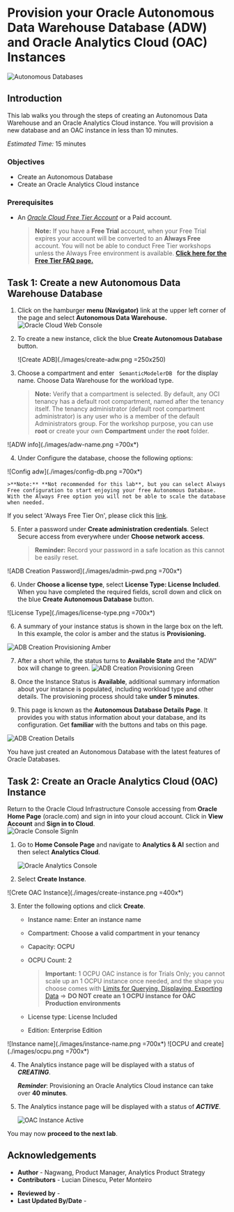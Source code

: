 # Provision your Oracle Autonomous Data Warehouse Database (ADW) and Oracle Analytics Cloud (OAC) Instances

![Autonomous Databases](./images/adb_banner2.png)

## Introduction

This lab walks you through the steps of creating an Autonomous Data Warehouse and an Oracle Analytics Cloud instance. You will provision a new database and an OAC instance in less than 10 minutes.

_Estimated Time:_ 15 minutes

### Objectives
- Create an Autonomous Database
- Create an Oracle Analytics Cloud instance

### Prerequisites

* An [_Oracle Cloud Free Tier Account_](https://www.oracle.com/cloud/free/) or a Paid account.  

  > **Note:** If you have a **Free Trial** account, when your Free Trial expires your account will be converted to an **Always Free** account. You will not be able to conduct Free Tier workshops unless the Always Free environment is available. **[Click here for the Free Tier FAQ page.](https://www.oracle.com/cloud/free/faq.html)**

## Task 1: Create a new Autonomous Data Warehouse Database

1. Click on the hamburger **menu (Navigator)** link at the upper left corner of the page and select **Autonomous Data Warehouse.**  
    ![Oracle Cloud Web Console](https://oracle-livelabs.github.io/common/images/console/database-adw.png)

2. To create a new instance, click the blue **Create Autonomous Database** button.

    ![Create ADB](./images/create-adw.png =250x250)

3. Choose a compartment and enter <code> SemanticModelerDB </code> for the display name. Choose Data Warehouse for the workload type.

    >**Note:** Verify that a compartment is selected. By default, any OCI tenancy has a default root compartment, named after the tenancy itself. The tenancy administrator (default root compartment administrator) is any user who is a member of the default Administrators group. For the workshop purpose, you can use **root** or create your own **Compartment** under the **root** folder.

  ![ADW info](./images/adw-name.png =700x*)

4. Under Configure the database, choose the following options:

  ![Config adw](./images/config-db.png =700x*)

    >**Note:** **Not recommended for this lab**, but you can select Always Free configuration to start enjoying your free Autonomous Database. With the Always Free option you will not be able to scale the database when needed.

  If you select 'Always Free Tier On', please click this [link](https://www.oracle.com/uk/cloud/free/#always-free).

5. Enter a password under **Create administration credentials**. Select Secure access from everywhere under **Choose network access**.

    >**Reminder:** Record your password in a safe location as this cannot be easily reset.

  ![ADB Creation Password](./images/admin-pwd.png =700x*)

6. Under **Choose a license type**, select **License Type: License Included**. When you have completed the required fields, scroll down and click on the blue **Create Autonomous Database** button.  

  ![License Type](./images/license-type.png =700x*)

6. A summary of your instance status is shown in the large box on the left. In this example, the color is amber and the status is **Provisioning.**  

  ![ADB Creation Provisioning Amber](./images/amber.png)

7. After a short while, the status turns to **Available State** and the "ADW" box will change to green.
  ![ADB Creation Provisioning Green](./images/green.png)

8. Once the Instance Status is **Available**, additional summary information about your instance is populated, including workload type and other details. The provisioning process should take **under 5 minutes**.

9. This page is known as the **Autonomous Database Details Page**. It provides you with status information about your database, and its configuration. Get **familiar** with the buttons and tabs on this page.  

  ![ADB Creation Details](./images/adw-details.png)

You have just created an Autonomous Database with the latest features of Oracle Databases.

## Task 2: Create an Oracle Analytics Cloud (OAC) Instance

Return to the Oracle Cloud Infrastructure Console accessing from **Oracle Home Page** (oracle.com) and sign in into your cloud account.
Click in **View Account** and **Sign in to Cloud**.  
![Oracle Console SignIn](./images/lab200_1.png)

1. Go to **Home Console Page** and navigate to **Analytics & AI** section and then select **Analytics Cloud**.

    ![Oracle Analytics Console](./images/analytics-cloud.png)

2. Select **Create Instance**.

  ![Crete OAC Instance](./images/create-instance.png =400x*)

3. Enter the following options and click **Create**.
    * Instance name: Enter an instance name
    * Compartment: Choose a valid compartment in your tenancy
    * Capacity: OCPU
    * OCPU Count: 2
      > **Important:** 1 OCPU OAC instance is for Trials Only; you cannot scale up an 1 OCPU instance once needed, and the shape you choose comes with [Limits for Querying, Displaying, Exporting Data](https://docs.oracle.com/en/cloud/paas/analytics-cloud/acsom/create-services-oracle-analytics-cloud.html#GUID-164D8568-9AE3-4A74-9F1A-0D87B78713C9) => **DO NOT create an 1 OCPU instance for OAC Production environments**

    * License type: License Included
    * Edition: Enterprise Edition

  ![Instance name](./images/instance-name.png =700x*)
  ![OCPU and create](./images/ocpu.png =700x*)

4. The Analytics instance page will be displayed with a status of ***CREATING***.

    ***Reminder***: Provisioning an Oracle Analytics Cloud instance can take over **40 minutes**.

6. The Analytics instance page will be displayed with a status of ***ACTIVE***.  

    ![OAC Instance Active](./images/oac-details.png)


You may now **proceed to the next lab**.

## **Acknowledgements**

* **Author** - Nagwang, Product Manager, Analytics Product Strategy
* **Contributors** -  Lucian Dinescu, Peter Monteiro
- **Reviewed by** -
- **Last Updated By/Date** -
